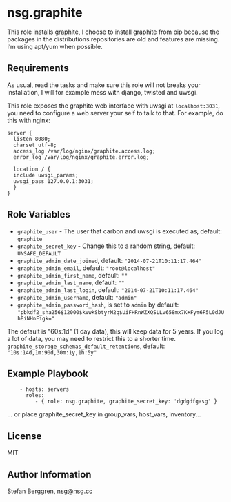 nsg.graphite
========

This role installs graphite, I choose to install graphite from pip because the packages in the distributions repositories are old and features are missing. I’m using apt/yum when possible.

Requirements
------------

As usual, read the tasks and make sure this role will not breaks your installation, I will for example mess with django, twisted and uwsgi.

This role exposes the graphite web interface with uwsgi at `localhost:3031`, you need to configure a web server your self to talk to that. For example, do this with nginx:

```
server {
  listen 8080;
  charset utf-8;
  access_log /var/log/nginx/graphite.access.log;
  error_log /var/log/nginx/graphite.error.log;

  location / {
  include uwsgi_params;
  uwsgi_pass 127.0.0.1:3031;
  }
}
```

Role Variables
--------------

* `graphite_user` - The user that carbon and uwsgi is executed as, default: `graphite`
* `graphite_secret_key` - Change this to a random string, default: `UNSAFE_DEFAULT`
* `graphite_admin_date_joined`, default: `"2014-07-21T10:11:17.464"`
* `graphite_admin_email`, default: `"root@localhost"`
* `graphite_admin_first_name`, default: `""`
* `graphite_admin_last_name`, default: `""`
* `graphite_admin_last_login`, default: `"2014-07-21T10:11:17.464"`
* `graphite_admin_username`, default: `"admin"`
* `graphite_admin_password_hash`, is set to `admin` by default: `"pbkdf2_sha256$12000$kVwkSbtyrM2q$UiFHRnWZXQSLLv658mx7K+Fym6F5L0dJUh8iNHnFigk="`

The default is "60s:1d" (1 day data), this will keep data for 5 years.
If you log a lot of data, you may need to restrict this to a shorter time.
`graphite_storage_schemas_default_retentions`, default: `"10s:14d,1m:90d,30m:1y,1h:5y"`

Example Playbook
-------------------------

```
    - hosts: servers
      roles:
         - { role: nsg.graphite, graphite_secret_key: 'dgdgdfgasg' }
```

... or place graphite_secret_key in group_vars, host_vars, inventory...

License
-------

MIT

Author Information
------------------

Stefan Berggren, nsg@nsg.cc
